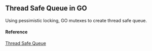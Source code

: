## Thread Safe Queue in GO

Using pessimistic locking, GO mutexes to create thread safe queue.

#### Reference
[Thread Safe Queue](https://www.youtube.com/watch?v=oYoVx8ZuvTw)